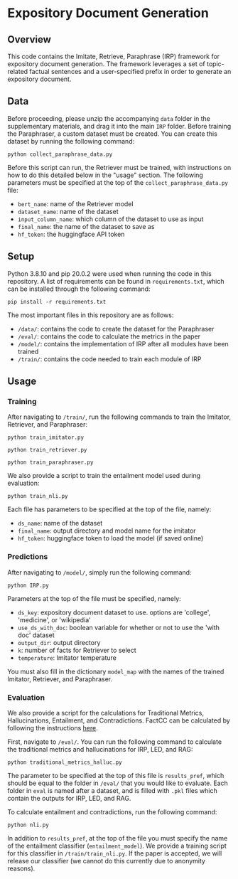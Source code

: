 # Expository Document Generation

## Overview

This code contains the Imitate, Retrieve, Paraphrase (IRP) framework for expository document generation. The framework leverages a set of topic-related factual sentences and a user-specified prefix in order to generate an expository document.

## Data

Before proceeding, please unzip the accompanying `data` folder in the supplementary materials, and drag it into the main `IRP` folder. Before training the Paraphraser, a custom dataset must be created. You can create this dataset by running the following command:

```
python collect_paraphrase_data.py
```

Before this script can run, the Retriever must be trained, with instructions on how to do this detailed below in the "usage" section. The following parameters must be specified at the top of the `collect_paraphrase_data.py` file:

- `bert_name`: name of the Retriever model
- `dataset_name`: name of the dataset
- `input_column_name`: which column of the dataset to use as input
- `final_name`: the name of the dataset to save as
- `hf_token`: the huggingface API token

## Setup

Python 3.8.10 and pip 20.0.2 were used when running the code in this repository. A list of requirements can be found in `requirements.txt`, which can be installed through the following command:
```
pip install -r requirements.txt 
```

The most important files in this repository are as follows:
* `/data/`: contains the code to create the dataset for the Paraphraser
* `/eval/`: contains the code to calculate the metrics in the paper
* `/model/`: contains the implementation of IRP after all modules have been trained
* `/train/`: contains the code needed to train each module of IRP

## Usage

### Training

After navigating to `/train/`, run the following commands to train the Imitator, Retriever, and Paraphraser:

```
python train_imitator.py
```

```
python train_retriever.py
```

```
python train_paraphraser.py
```

We also provide a script to train the entailment model used during evaluation:

```
python train_nli.py
```

Each file has parameters to be specified at the top of the file, namely:
- `ds_name`: name of the dataset
- `final_name`: output directory and model name for the imitator
- `hf_token`: huggingface token to load the model (if saved online)

### Predictions

After navigating to `/model/`, simply run the following command:

```
python IRP.py
```
Parameters at the top of the file must be specified, namely:
- `ds_key`: expository document dataset to use. options are 'college', 'medicine', or 'wikipedia'
- `use_ds_with_doc`: boolean variable for whether or not to use the 'with doc' dataset
- `output_dir`: output directory
- `k`: number of facts for Retriever to select
- `temperature`: Imitator temperature

You must also fill in the dictionary `model_map` with the names of the trained Imitator, Retriever, and Paraphraser.

### Evaluation

We also provide a script for the calculations for Traditional Metrics, Hallucinations, Entailment, and Contradictions. FactCC can be calculated by following the instructions [here](https://github.com/salesforce/factCC).

First, navigate to `/eval/`. You can run the following command to calculate the traditional metrics and hallucinations for IRP, LED, and RAG:

```
python traditional_metrics_halluc.py
```

The parameter to be specified at the top of this file is `results_pref`, which should be equal to the folder in `/eval/` that you would like to evaluate. Each folder in `eval` is named after a dataset, and is filled with `.pkl` files which contain the outputs for IRP, LED, and RAG.

To calculate entailment and contradictions, run the following command:

```
python nli.py
```

In addition to `results_pref`, at the top of the file you must specify the name of the entailment classifier (`entailment_model`). We provide a training script for this classifier in `/train/train_nli.py`. If the paper is accepted, we will release our classifier (we cannot do this currently due to anonymity reasons).
